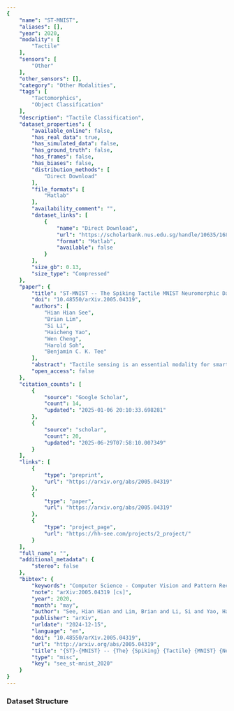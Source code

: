 ```yaml
---
{
    "name": "ST-MNIST",
    "aliases": [],
    "year": 2020,
    "modality": [
        "Tactile"
    ],
    "sensors": [
        "Other"
    ],
    "other_sensors": [],
    "category": "Other Modalities",
    "tags": [
        "Tactomorphics",
        "Object Classification"
    ],
    "description": "Tactile Classification",
    "dataset_properties": {
        "available_online": false,
        "has_real_data": true,
        "has_simulated_data": false,
        "has_ground_truth": false,
        "has_frames": false,
        "has_biases": false,
        "distribution_methods": [
            "Direct Download"
        ],
        "file_formats": [
            "Matlab"
        ],
        "availability_comment": "",
        "dataset_links": [
            {
                "name": "Direct Download",
                "url": "https://scholarbank.nus.edu.sg/handle/10635/168106",
                "format": "Matlab",
                "available": false
            }
        ],
        "size_gb": 0.13,
        "size_type": "Compressed"
    },
    "paper": {
        "title": "ST-MNIST -- The Spiking Tactile MNIST Neuromorphic Dataset",
        "doi": "10.48550/arXiv.2005.04319",
        "authors": [
            "Hian Hian See",
            "Brian Lim",
            "Si Li",
            "Haicheng Yao",
            "Wen Cheng",
            "Harold Soh",
            "Benjamin C. K. Tee"
        ],
        "abstract": "Tactile sensing is an essential modality for smart robots as it enables them to interact flexibly with physical objects in their environment. Recent advancements in electronic skins have led to the development of data-driven machine learning methods that exploit this important sensory modality. However, current datasets used to train such algorithms are limited to standard synchronous tactile sensors. There is a dearth of neuromorphic event-based tactile datasets, principally due to the scarcity of large-scale event-based tactile sensors. Having such datasets is crucial for the development and evaluation of new algorithms that process spatio-temporal event-based data. For example, evaluating spiking neural networks on conventional frame-based datasets is considered sub-optimal. Here, we debut a novel neuromorphic Spiking Tactile MNIST (ST-MNIST) dataset, which comprises handwritten digits obtained by human participants writing on a neuromorphic tactile sensor array. We also describe an initial effort to evaluate our ST-MNIST dataset using existing artificial and spiking neural network models. The classification accuracies provided herein can serve as performance benchmarks for future work. We anticipate that our ST-MNIST dataset will be of interest and useful to the neuromorphic and robotics research communities.",
        "open_access": false
    },
    "citation_counts": [
        {
            "source": "Google Scholar",
            "count": 14,
            "updated": "2025-01-06 20:10:33.698281"
        },
        {
            "source": "scholar",
            "count": 20,
            "updated": "2025-06-29T07:58:10.007349"
        }
    ],
    "links": [
        {
            "type": "preprint",
            "url": "https://arxiv.org/abs/2005.04319"
        },
        {
            "type": "paper",
            "url": "https://arxiv.org/abs/2005.04319"
        },
        {
            "type": "project_page",
            "url": "https://hh-see.com/projects/2_project/"
        }
    ],
    "full_name": "",
    "additional_metadata": {
        "stereo": false
    },
    "bibtex": {
        "keywords": "Computer Science - Computer Vision and Pattern Recognition, Computer Science - Robotics, Computer Science - Human-Computer Interaction, Computer Science - Neural and Evolutionary Computing",
        "note": "arXiv:2005.04319 [cs]",
        "year": 2020,
        "month": "may",
        "author": "See, Hian Hian and Lim, Brian and Li, Si and Yao, Haicheng and Cheng, Wen and Soh, Harold and Tee, Benjamin C. K.",
        "publisher": "arXiv",
        "urldate": "2024-12-15",
        "language": "en",
        "doi": "10.48550/arXiv.2005.04319",
        "url": "http://arxiv.org/abs/2005.04319",
        "title": "{ST}-{MNIST} -- {The} {Spiking} {Tactile} {MNIST} {Neuromorphic} {Dataset}",
        "type": "misc",
        "key": "see_st-mnist_2020"
    }
}
---
```


### Dataset Structure
